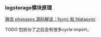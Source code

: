 
### logstorage模块原理
 [微信 phxpaxos 源码解读：fsync 和 fdatasync](http://blog.fnil.net/blog/60348d92fdb346d044a1402408ebd4c8/ )  
 
 
 
 TODO 
包拆分了之后会有很多cycle import，
